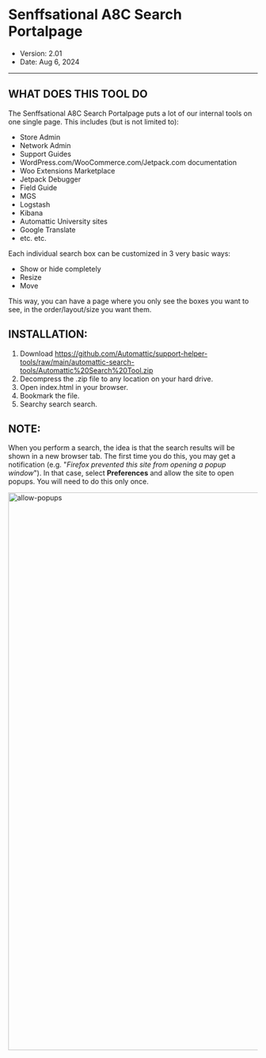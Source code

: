 # Senffsational A8C Search Portalpage
- Version: 2.01
- Date: Aug 6, 2024

---------

## WHAT DOES THIS TOOL DO

The Senffsational A8C Search Portalpage puts a lot of our internal tools on one single page.  This includes (but is not limited to):
- Store Admin
- Network Admin
- Support Guides
- WordPress.com/WooCommerce.com/Jetpack.com documentation
- Woo Extensions Marketplace
- Jetpack Debugger
- Field Guide
- MGS
- Logstash
- Kibana
- Automattic University sites
- Google Translate
- etc. etc. 

Each individual search box can be customized in 3 very basic ways:
- Show or hide completely
- Resize
- Move

This way, you can have a page where you only see the boxes you want to see, in the order/layout/size you want them.

## INSTALLATION:

1. Download https://github.com/Automattic/support-helper-tools/raw/main/automattic-search-tools/Automattic%20Search%20Tool.zip
2. Decompress the .zip file to any location on your hard drive.
3. Open index.html in your browser.
4. Bookmark the file.
5. Searchy search search.

## NOTE:

When you perform a search, the idea is that the search results will be shown in a new browser tab. The first time you do this, you may get a notification (e.g. "_Firefox prevented this site from opening a popup window_"). 
In that case, select **Preferences** and allow the site to open popups. You will need to do this only once. 


<img width="1126" alt="allow-popups" src="https://user-images.githubusercontent.com/1710669/199018354-5bc40d8f-3a07-4b64-9675-d36850df103f.png">
